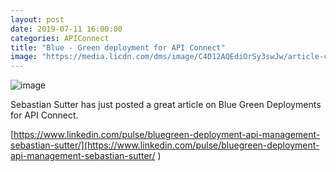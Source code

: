 ```yaml
---
layout: post
date: 2019-07-11 16:00:00
categories: APIConnect
title: "Blue - Green deployment for API Connect"
image: "https://media.licdn.com/dms/image/C4D12AQEdiOrSy3swJw/article-cover_image-shrink_423_752/0?e=1568246400&v=beta&t=fchmSXNu_0NQUYKIPcJslvzRj7BQ9wVdVLJR4869ZXU"
---
```



![image](https://media.licdn.com/dms/image/C4D12AQEdiOrSy3swJw/article-cover_image-shrink_423_752/0?e=1568246400&v=beta&t=fchmSXNu_0NQUYKIPcJslvzRj7BQ9wVdVLJR4869ZXU)

Sebastian Sutter has just posted a great article on Blue Green Deployments for API Connect.

[https://www.linkedin.com/pulse/bluegreen-deployment-api-management-sebastian-sutter/](https://www.linkedin.com/pulse/bluegreen-deployment-api-management-sebastian-sutter/ )
